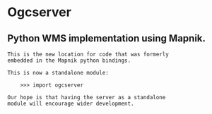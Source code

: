 
# Ogcserver

## Python WMS implementation using Mapnik.

    This is the new location for code that was formerly
    embedded in the Mapnik python bindings.
    
    This is now a standalone module:
    
        >>> import ogcserver

    Our hope is that having the server as a standalone
    module will encourage wider development.